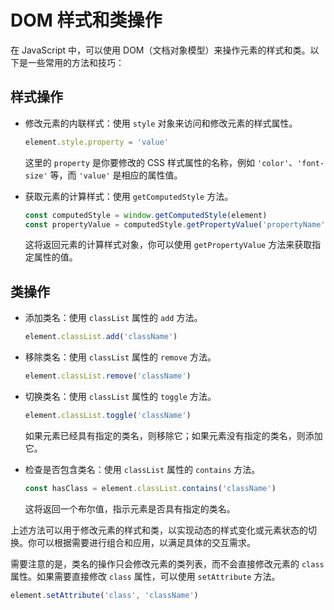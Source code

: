 # DOM 样式和类操作

在 JavaScript 中，可以使用 DOM（文档对象模型）来操作元素的样式和类。以下是一些常用的方法和技巧：

## 样式操作

- 修改元素的内联样式：使用 `style` 对象来访问和修改元素的样式属性。

  ```js
  element.style.property = 'value'
  ```

  这里的 `property` 是你要修改的 CSS 样式属性的名称，例如 `'color'`、`'font-size'` 等，而 `'value'` 是相应的属性值。

- 获取元素的计算样式：使用 `getComputedStyle` 方法。

  ```js
  const computedStyle = window.getComputedStyle(element)
  const propertyValue = computedStyle.getPropertyValue('propertyName')
  ```

  这将返回元素的计算样式对象，你可以使用 `getPropertyValue` 方法来获取指定属性的值。

## 类操作

- 添加类名：使用 `classList` 属性的 `add` 方法。

  ```js
  element.classList.add('className')
  ```

- 移除类名：使用 `classList` 属性的 `remove` 方法。

  ```js
  element.classList.remove('className')
  ```

- 切换类名：使用 `classList` 属性的 `toggle` 方法。

  ```js
  element.classList.toggle('className')
  ```

  如果元素已经具有指定的类名，则移除它；如果元素没有指定的类名，则添加它。

- 检查是否包含类名：使用 `classList` 属性的 `contains` 方法。

  ```js
  const hasClass = element.classList.contains('className')
  ```

  这将返回一个布尔值，指示元素是否具有指定的类名。

上述方法可以用于修改元素的样式和类，以实现动态的样式变化或元素状态的切换。你可以根据需要进行组合和应用，以满足具体的交互需求。

需要注意的是，类名的操作只会修改元素的类列表，而不会直接修改元素的 `class` 属性。如果需要直接修改 `class` 属性，可以使用 `setAttribute` 方法。

```js
element.setAttribute('class', 'className')
```

